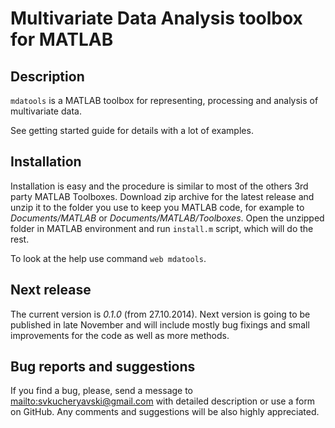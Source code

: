 # Multivariate Data Analysis toolbox for MATLAB

## Description ##
`mdatools` is a MATLAB toolbox for representing, processing and analysis of multivariate data.

See getting started guide for details with a lot of examples.

## Installation ##

Installation is easy and the procedure is similar to most of the others 3rd party MATLAB Toolboxes.
Download zip archive for the latest release and unzip it to the folder you use to keep you MATLAB code,
for example to _Documents/MATLAB_ or _Documents/MATLAB/Toolboxes_. Open the unzipped folder in MATLAB
environment and run `install.m` script, which will do the rest.

To look at the help use command `web mdatools`.

## Next release ##
The current version is _0.1.0_ (from 27.10.2014). Next version is going to be published in late November
and will include mostly bug fixings and small improvements for the code as well as more methods.

## Bug reports and suggestions ##
If you find a bug, please, send a message to <mailto:svkucheryavski@gmail.com> with detailed
description or use a form on GitHub. Any comments and suggestions will be also
highly appreciated.
